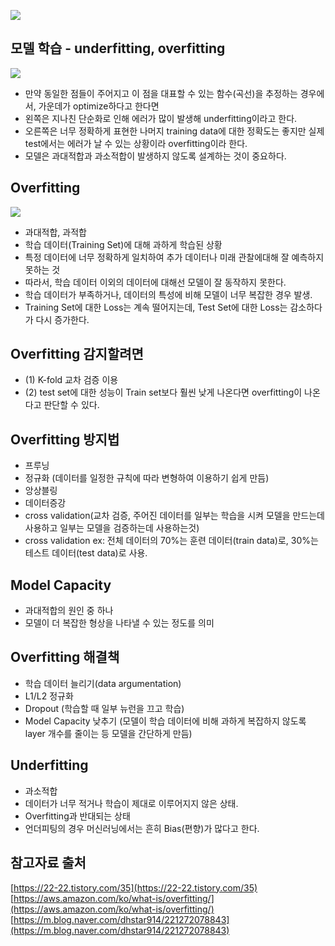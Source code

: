 ![](https://www.datarobot.com/wp-content/uploads/2018/03/Screen-Shot-2018-03-22-at-11.22.15-AM-e1527613915658.png)

## 모델 학습 - underfitting, overfitting
![](https://img1.daumcdn.net/thumb/R1280x0/?scode=mtistory2&fname=https%3A%2F%2Fblog.kakaocdn.net%2Fdn%2FD837m%2FbtqEng4RauO%2FfagMDQiBdeERGOhYbVTvk0%2Fimg.png)
- 만약 동일한 점들이 주어지고 이 점을 대표할 수 있는 함수(곡선)을 추정하는 경우에서, 가운데가 optimize하다고 한다면
- 왼쪽은 지나친 단순화로 인해 에러가 많이 발생해 underfitting이라고 한다.
- 오른쪽은 너무 정확하게 표현한 나머지 training data에 대한 정확도는 좋지만 실제 test에서는 에러가 날 수 있는 상황이라 overfitting이라 한다.
- 모델은 과대적합과 과소적합이 발생하지 않도록 설계하는 것이 중요하다.

## Overfitting
![](https://img1.daumcdn.net/thumb/R1280x0/?scode=mtistory2&fname=https%3A%2F%2Fblog.kakaocdn.net%2Fdn%2Fos0E5%2FbtqEmoQh8Z6%2FtU2unf6BnFNmwb4Yxssoik%2Fimg.png)
- 과대적합, 과적합
- 학습 데이터(Training Set)에 대해 과하게 학습된 상황
- 특정 데이터에 너무 정확하게 일치하여 추가 데이터나 미래 관찰에대해 잘 예측하지 못하는 것
- 따라서, 학습 데이터 이외의 데이터에 대해선 모델이 잘 동작하지 못한다.
- 학습 데이터가 부족하거나, 데이터의 특성에 비해 모델이 너무 복잡한 경우 발생.
- Training Set에 대한 Loss는 계속 떨어지는데, Test Set에 대한 Loss는 감소하다가 다시 증가한다.

## Overfitting 감지할려면
- (1) K-fold 교차 검증 이용
- (2) test set에 대한 성능이 Train set보다 훨씬 낮게 나온다면 overfitting이 나온다고 판단할 수 있다.

## Overfitting 방지법
- 프루닝
- 정규화 (데이터를 일정한 규칙에 따라 변형하여 이용하기 쉽게 만듬)
- 앙상블링
- 데이터증강
- cross validation(교차 검증, 주어진 데이터를 일부는 학습을 시켜 모델을 만드는데 사용하고 일부는 모델을 검증하는데 사용하는것)
- cross validation ex: 전체 데이터의 70%는 훈련 데이터(train data)로, 30%는 테스트 데이터(test data)로 사용.

## Model Capacity
- 과대적합의 원인 중 하나
- 모델이 더 복잡한 형상을 나타낼 수 있는 정도를 의미

## Overfitting 해결책
- 학습 데이터 늘리기(data argumentation)
- L1/L2 정규화
- Dropout (학습할 때 일부 뉴런을 끄고 학습)
- Model Capacity 낮추기 (모델이 학습 데이터에 비해 과하게 복잡하지 않도록 layer 개수를 줄이는 등 모델을 간단하게 만듬)

## Underfitting
- 과소적합
- 데이터가 너무 적거나 학습이 제대로 이루어지지 않은 상태.
- Overfitting과 반대되는 상태
- 언더피팅의 경우 머신러닝에서는 흔히 Bias(편향)가 많다고 한다.

## 참고자료 출처
[https://22-22.tistory.com/35](https://22-22.tistory.com/35)
[https://aws.amazon.com/ko/what-is/overfitting/](https://aws.amazon.com/ko/what-is/overfitting/)
[https://m.blog.naver.com/dhstar914/221272078843](https://m.blog.naver.com/dhstar914/221272078843)